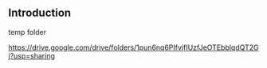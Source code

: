 

## Introduction

temp folder

https://drive.google.com/drive/folders/1pun6nq6PIfvjfIUzfJeOTEbblqdQT2Gj?usp=sharing
